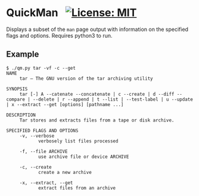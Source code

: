 # QuickMan &nbsp; [![License: MIT](https://img.shields.io/badge/license-MIT-blue)](https://github.com/Spikatrix/QuickMan/blob/master/LICENSE)

Displays a subset of the `man` page output with information on the specified flags and options. Requires python3 to run.

## Example

	$ ./qm.py tar -vf -c --get
	NAME
	     tar — The GNU version of the tar archiving utility

	SYNOPSIS
	     tar [-] A --catenate --concatenate | c --create | d --diff --compare | --delete | r --append | t --list | --test-label | u --update | x --extract --get [options] [pathname ...]

	DESCRIPTION
	     Tar stores and extracts files from a tape or disk archive.

	SPECIFIED FLAGS AND OPTIONS
	     -v, --verbose
	            verbosely list files processed

	     -f, --file ARCHIVE
	            use archive file or device ARCHIVE

	     -c, --create
	            create a new archive

	     -x, --extract, --get
	            extract files from an archive
